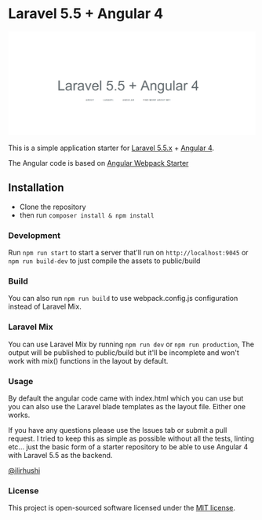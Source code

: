 # Laravel 5.5 + Angular 4

![logo](image.png "Logo")

This is a simple application starter for [Laravel 5.5.x](https://laravel.com) + [Angular 4](https://angular.io/).

The Angular code is based on [Angular Webpack Starter](https://github.com/preboot/angular-webpack)

## Installation

- Clone the repository
- then run `composer install & npm install`

### Development

Run `npm run start` to start a server that'll run on `http://localhost:9045` or `npm run build-dev` to just compile the assets to public/build

### Build

You can also run `npm run build` to use webpack.config.js configuration instead of Laravel Mix.

### Laravel Mix

You can use Laravel Mix by running `npm run dev` or `npm run production`, The output will be published to public/build but it'll be incomplete and won't work with mix() functions in the layout by default.

### Usage

By default the angular code came with index.html which you can use but you can also use the Laravel blade templates as the layout file. Either one works.

If you have any questions please use the Issues tab or submit a pull request. I tried to keep this as simple as possible without all the tests, linting etc... just the basic form of a starter repository to be able to use Angular 4 with Laravel 5.5 as the backend.

[@ilirhushi](http://ilirhushi.me)

### License
This project is open-sourced software licensed under the [MIT license](https://opensource.org/licenses/MIT).
